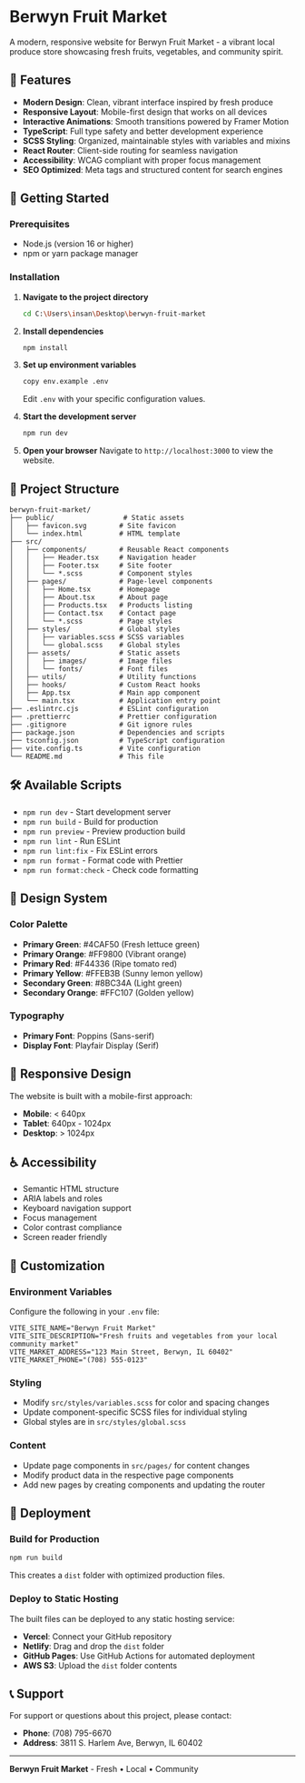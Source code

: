 # Berwyn Fruit Market

A modern, responsive website for Berwyn Fruit Market - a vibrant local produce store showcasing fresh fruits, vegetables, and community spirit.

## 🌟 Features

- **Modern Design**: Clean, vibrant interface inspired by fresh produce
- **Responsive Layout**: Mobile-first design that works on all devices
- **Interactive Animations**: Smooth transitions powered by Framer Motion
- **TypeScript**: Full type safety and better development experience
- **SCSS Styling**: Organized, maintainable styles with variables and mixins
- **React Router**: Client-side routing for seamless navigation
- **Accessibility**: WCAG compliant with proper focus management
- **SEO Optimized**: Meta tags and structured content for search engines

## 🚀 Getting Started

### Prerequisites

- Node.js (version 16 or higher)
- npm or yarn package manager

### Installation

1. **Navigate to the project directory**
   ```bash
   cd C:\Users\insan\Desktop\berwyn-fruit-market
   ```

2. **Install dependencies**
   ```bash
   npm install
   ```

3. **Set up environment variables**
   ```bash
   copy env.example .env
   ```
   Edit `.env` with your specific configuration values.

4. **Start the development server**
   ```bash
   npm run dev
   ```

5. **Open your browser**
   Navigate to `http://localhost:3000` to view the website.

## 📁 Project Structure

```
berwyn-fruit-market/
├── public/                 # Static assets
│   ├── favicon.svg        # Site favicon
│   └── index.html         # HTML template
├── src/
│   ├── components/        # Reusable React components
│   │   ├── Header.tsx     # Navigation header
│   │   ├── Footer.tsx     # Site footer
│   │   └── *.scss         # Component styles
│   ├── pages/             # Page-level components
│   │   ├── Home.tsx       # Homepage
│   │   ├── About.tsx      # About page
│   │   ├── Products.tsx   # Products listing
│   │   ├── Contact.tsx    # Contact page
│   │   └── *.scss         # Page styles
│   ├── styles/            # Global styles
│   │   ├── variables.scss # SCSS variables
│   │   └── global.scss    # Global styles
│   ├── assets/            # Static assets
│   │   ├── images/        # Image files
│   │   └── fonts/         # Font files
│   ├── utils/             # Utility functions
│   ├── hooks/             # Custom React hooks
│   ├── App.tsx            # Main app component
│   └── main.tsx           # Application entry point
├── .eslintrc.cjs          # ESLint configuration
├── .prettierrc            # Prettier configuration
├── .gitignore             # Git ignore rules
├── package.json           # Dependencies and scripts
├── tsconfig.json          # TypeScript configuration
├── vite.config.ts         # Vite configuration
└── README.md              # This file
```

## 🛠️ Available Scripts

- `npm run dev` - Start development server
- `npm run build` - Build for production
- `npm run preview` - Preview production build
- `npm run lint` - Run ESLint
- `npm run lint:fix` - Fix ESLint errors
- `npm run format` - Format code with Prettier
- `npm run format:check` - Check code formatting

## 🎨 Design System

### Color Palette

- **Primary Green**: #4CAF50 (Fresh lettuce green)
- **Primary Orange**: #FF9800 (Vibrant orange)
- **Primary Red**: #F44336 (Ripe tomato red)
- **Primary Yellow**: #FFEB3B (Sunny lemon yellow)
- **Secondary Green**: #8BC34A (Light green)
- **Secondary Orange**: #FFC107 (Golden yellow)

### Typography

- **Primary Font**: Poppins (Sans-serif)
- **Display Font**: Playfair Display (Serif)

## 📱 Responsive Design

The website is built with a mobile-first approach:

- **Mobile**: < 640px
- **Tablet**: 640px - 1024px
- **Desktop**: > 1024px

## ♿ Accessibility

- Semantic HTML structure
- ARIA labels and roles
- Keyboard navigation support
- Focus management
- Color contrast compliance
- Screen reader friendly

## 🔧 Customization

### Environment Variables

Configure the following in your `.env` file:

```env
VITE_SITE_NAME="Berwyn Fruit Market"
VITE_SITE_DESCRIPTION="Fresh fruits and vegetables from your local community market"
VITE_MARKET_ADDRESS="123 Main Street, Berwyn, IL 60402"
VITE_MARKET_PHONE="(708) 555-0123"
```

### Styling

- Modify `src/styles/variables.scss` for color and spacing changes
- Update component-specific SCSS files for individual styling
- Global styles are in `src/styles/global.scss`

### Content

- Update page components in `src/pages/` for content changes
- Modify product data in the respective page components
- Add new pages by creating components and updating the router

## 🚀 Deployment

### Build for Production

```bash
npm run build
```

This creates a `dist` folder with optimized production files.

### Deploy to Static Hosting

The built files can be deployed to any static hosting service:

- **Vercel**: Connect your GitHub repository
- **Netlify**: Drag and drop the `dist` folder
- **GitHub Pages**: Use GitHub Actions for automated deployment
- **AWS S3**: Upload the `dist` folder contents

## 📞 Support

For support or questions about this project, please contact:

- **Phone**: (708) 795-6670
- **Address**: 3811 S. Harlem Ave, Berwyn, IL 60402

---

**Berwyn Fruit Market** - Fresh • Local • Community


